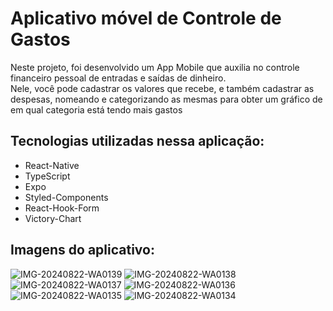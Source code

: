 <h1>Aplicativo móvel de Controle de Gastos</h1>

<p>Neste projeto, foi desenvolvido um App Mobile que auxilia no controle financeiro pessoal de entradas e saídas de dinheiro.<br> Nele, você pode cadastrar os valores que recebe, e também cadastrar as despesas, nomeando e categorizando as mesmas para obter um gráfico de em qual categoria está tendo mais gastos</p>

<h2>Tecnologias utilizadas nessa aplicação:</h2>
<ul>
  <li>React-Native</li>
  <li>TypeScript</li>
  <li>Expo</li>
  <li>Styled-Components</li>
  <li>React-Hook-Form</li>
  <li>Victory-Chart</li>
</ul>

<h2>Imagens do aplicativo:</h2>
<div style={{display: "flex", flexDirection: "row"}}>
  <img src="https://i.ibb.co/ww3GRRW/IMG-20240822-WA0139.jpg" alt="IMG-20240822-WA0139" border="0">
  <img src="https://i.ibb.co/THyQ0kG/IMG-20240822-WA0138.jpg" alt="IMG-20240822-WA0138" border="0">
  <img src="https://i.ibb.co/dMfmPML/IMG-20240822-WA0137.jpg" alt="IMG-20240822-WA0137" border="0">
  <img src="https://i.ibb.co/4JF292N/IMG-20240822-WA0136.jpg" alt="IMG-20240822-WA0136" border="0">
  <img src="https://i.ibb.co/yYx6B32/IMG-20240822-WA0135.jpg" alt="IMG-20240822-WA0135" border="0">
  <img src="https://i.ibb.co/tHzTmHM/IMG-20240822-WA0134.jpg" alt="IMG-20240822-WA0134" border="0">
</div>


